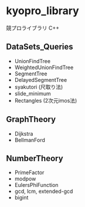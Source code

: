 # kyopro_library
競プロライブラリ C++

## DataSets_Queries
- UnionFindTree
- WeightedUnionFindTree
- SegmentTree
- DelayedSegmentTree
- syakutori (尺取り法)
- slide_minimum
- Rectangles (2次元imos法)

## GraphTheory
- Dijkstra
- BellmanFord

## NumberTheory
- PrimeFactor
- modpow
- EulersPhiFunction
- gcd, lcm, extended-gcd
- bigint